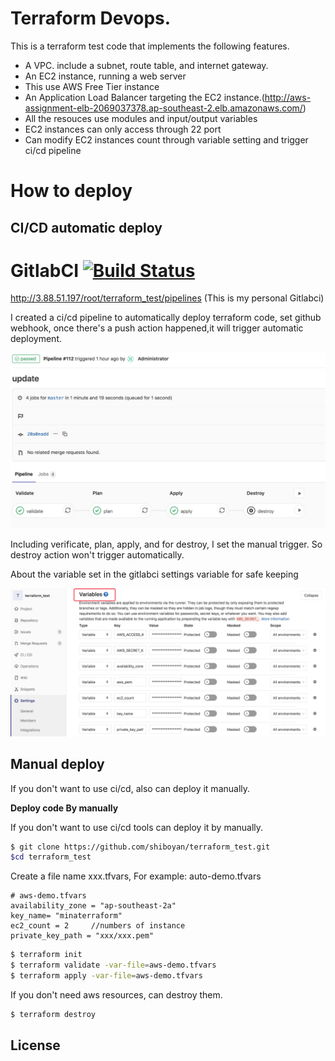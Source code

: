 # Terraform Devops.
This is a terraform test code that implements the following features.

- A VPC. include a subnet, route table, and internet gateway.
- An EC2 instance, running a web server
- This use AWS Free Tier instance
- An Application Load Balancer targeting the EC2 instance.(http://aws-assignment-elb-2069037378.ap-southeast-2.elb.amazonaws.com/)
- All the resouces use modules and input/output variables
- EC2 instances can only access through 22 port
- Can modify EC2 instances count through variable setting and trigger ci/cd pipeline

# How to  deploy

## CI/CD automatic deploy

# GitlabCI [![Build Status](http://img.shields.io/travis/fatih/hclfmt.svg?style=flat-square)](http://3.88.51.197/root/terraform_test/pipelines)

http://3.88.51.197/root/terraform_test/pipelines (This is my personal Gitlabci)

I created a ci/cd pipeline to automatically deploy terraform code, set github webhook, once there's a push action happened,it will trigger automatic deployment.

![GitlabCICD](img/cicd.png)

Including verificate, plan, apply, and for destroy, I set the manual trigger. So destroy action won't trigger automatically.

About the variable  set in the gitlabci settings variable for safe keeping

![GitlabCICD](img/settings.png)



## Manual deploy

If you don't want to use ci/cd, also can deploy it manually.         

**Deploy code By manually**

If you don't want to use ci/cd tools can deploy it by manually.

```bash
$ git clone https://github.com/shiboyan/terraform_test.git
$cd terraform_test
```
Create a file name xxx.tfvars, For example:
auto-demo.tfvars

```
# aws-demo.tfvars
availability_zone = "ap-southeast-2a"
key_name= "minaterraform"  
ec2_count = 2     //numbers of instance
private_key_path = "xxx/xxx.pem" 
```

```bash
$ terraform init
$ terraform validate -var-file=aws-demo.tfvars
$ terraform apply -var-file=aws-demo.tfvars
```

If you don't need aws resources, can destroy them.

```bash
$ terraform destroy
```



## License


